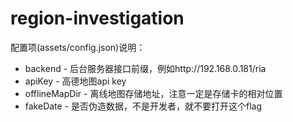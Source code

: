 # region-investigation

配置项(assets/config.json)说明：

* backend - 后台服务器接口前缀，例如http://192.168.0.181/ria
* apiKey - 高德地图api key
* offlineMapDir - 离线地图存储地址，注意一定是存储卡的相对位置
* fakeDate - 是否伪造数据，不是开发者，就不要打开这个flag
